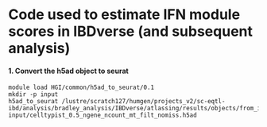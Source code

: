 # Code used to estimate IFN module scores in IBDverse (and subsequent analysis)

#### 1. Convert the h5ad object to seurat
```
module load HGI/common/h5ad_to_seurat/0.1
mkdir -p input
h5ad_to_seurat /lustre/scratch127/humgen/projects_v2/sc-eqtl-ibd/analysis/bradley_analysis/IBDverse/atlassing/results/objects/from_irods/celltypist_0.5_ngene_ncount_mt_filt_nomiss.h5ad input/celltypist_0.5_ngene_ncount_mt_filt_nomiss.h5ad
```